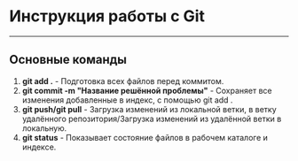 # Инструкция работы с Git
___
## Основные команды
1. **git add .** - Подготовка всех файлов перед коммитом.
2. **git commit -m "Название решённой проблемы"** - Сохраняет все изменения добавленные в индекс, с помощью git add .
3. **git push/git pull** - Загрузка изменений из локальной ветки, в ветку удалённого репозитория/Загрузка изменений из удалённой ветки в локальную.
4. **git status** - Показывает состояние файлов в рабочем каталоге и индексе.    
